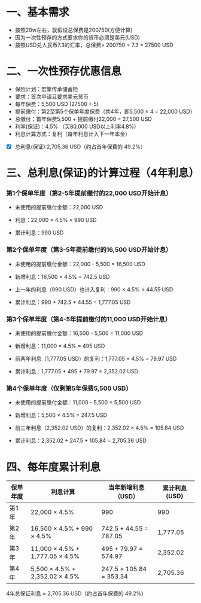 # 一、基本需求

- 按照20w左右，就假设总保费是200750(方便计算)
- 因为一次性预存的方式要求你的货币必须是美元(USD)
- 按照USD兑人民币7.3的汇率，总保费= 200750 ÷ 7.3 = 27500 USD

# 二、一次性预存优惠信息
- 保险计划：宏擎传承储蓄险
- 要求：首次申请且要求美元货币
- 每年保费：5,500 USD (27500 ÷ 5)
- 提前缴付：第2至第5个保单年度保费（共4年，即5,500 × 4 = 22,000 USD）
- 总缴付：首年保费5,500 + 提前缴付22,000 = 27,500 USD
- 利率(保证)：4.5% （买80,000 USD以上利率4.8%)
- 利息计算方式：复利（每年利息计入下一年本金）
- [x] 总利息(保证):2,705.36 USD（约占首年保费的 49.2%）


# 三、总利息(保证)的计算过程（4年利息）
### 第1个保单年度（第2-5年提前缴付的22,000 USD开始计息）
  - 未使用的提前缴付金额：22,000 USD

  - 利息：22,000 × 4.5% = 990 USD

  - 累计利息：990 USD

### 第2个保单年度（第3-5年提前缴付的16,500 USD开始计息）
  - 未使用的提前缴付金额：22,000 - 5,500 = 16,500 USD

  - 新增利息：16,500 × 4.5% = 742.5 USD

  - 上一年的利息（990 USD）也计入复利：990 × 4.5% = 44.55 USD

  - 累计利息：990 + 742.5 + 44.55 = 1,777.05 USD

### 第3个保单年度（第4-5年提前缴付的11,000 USD开始计息）
  - 未使用的提前缴付金额：16,500 - 5,500 = 11,000 USD

  - 新增利息：11,000 × 4.5% = 495 USD

  - 前两年利息（1,777.05 USD）的复利：1,777.05 × 4.5% = 79.97 USD

  - 累计利息：1,777.05 + 495 + 79.97 = 2,352.02 USD

### 第4个保单年度（仅剩第5年保费5,500 USD）
  - 未使用的提前缴付金额：11,000 - 5,500 = 5,500 USD

  - 新增利息：5,500 × 4.5% = 247.5 USD

  - 前三年利息（2,352.02 USD）的复利：2,352.02 × 4.5% = 105.84 USD

  - 累计利息：2,352.02 + 247.5 + 105.84 = 2,705.36 USD

# 四、每年度累计利息

|保单年度|	利息计算	|当年新增利息（USD）	|累计利息(USD)
|  ----  | ----  |  ----  | ----  |
|第1年	|22,000 × 4.5%	|990	|990|
|第2年|	16,500 × 4.5% + 990 × 4.5%	|742.5 + 44.55 = 787.05	|1,777.05|
|第3年|	11,000 × 4.5% + 1,777.05 × 4.5%	|495 + 79.97 = 574.97|	2,352.02|
|第4年|	5,500 × 4.5% + 2,352.02 × 4.5%|	247.5 + 105.84 = 353.34	|2,705.36|

4年总保证利息 ≈ 2,705.36 USD（约占首年保费的 49.2%）










